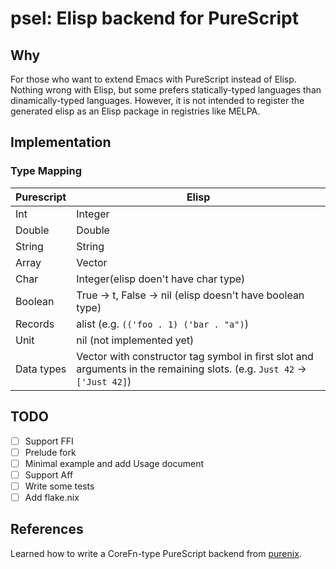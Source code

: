 # psel: Elisp backend for PureScript

## Why

For those who want to extend Emacs with PureScript instead of Elisp.
Nothing wrong with Elisp, but some prefers statically-typed languages than dinamically-typed languages.
However, it is not intended to register the generated elisp as an Elisp package in registries like MELPA.

## Implementation

### Type Mapping

Purescript | Elisp
-----------|------
Int | Integer
Double | Double
String | String
Array | Vector
Char | Integer(elisp doen't have char type)
Boolean | True -> t, False -> nil (elisp doesn't have boolean type)
Records | alist (e.g. `(('foo . 1) ('bar . "a")`)
Unit | nil (not implemented yet)
Data types | Vector with constructor tag symbol in first slot and arguments in the remaining slots. (e.g. `Just 42` -> `['Just 42]`)

## TODO

* [ ] Support FFI
* [ ] Prelude fork
* [ ] Minimal example and add Usage document
* [ ] Support Aff
* [ ] Write some tests
* [ ] Add flake.nix

## References

Learned how to write a CoreFn-type PureScript backend from [purenix](https://github.com/purenix-org/purenix).
